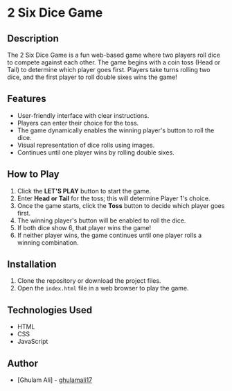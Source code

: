 # 2 Six Dice Game

## Description
The 2 Six Dice Game is a fun web-based game where two players roll dice to compete against each other. The game begins with a coin toss (Head or Tail) to determine which player goes first. Players take turns rolling two dice, and the first player to roll double sixes wins the game!

## Features
- User-friendly interface with clear instructions.
- Players can enter their choice for the toss.
- The game dynamically enables the winning player's button to roll the dice.
- Visual representation of dice rolls using images.
- Continues until one player wins by rolling double sixes.

## How to Play
1. Click the **LET'S PLAY** button to start the game.
2. Enter **Head or Tail** for the toss; this will determine Player 1's choice.
3. Once the game starts, click the **Toss** button to decide which player goes first.
4. The winning player's button will be enabled to roll the dice.
5. If both dice show 6, that player wins the game!
6. If neither player wins, the game continues until one player rolls a winning combination.

## Installation
1. Clone the repository or download the project files.
2. Open the `index.html` file in a web browser to play the game.

## Technologies Used
- HTML
- CSS
- JavaScript

## Author
- [Ghulam Ali] - [ghulamali17](https://github.com/ghulamali17)

